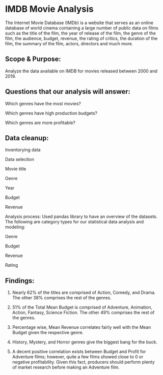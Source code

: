 # IMDB Movie Analysis
The Internet Movie Database (IMDb) is a website that serves as an online database of world cinema containing a large number of public data on films such as the title of the film, the year of release of the film, the genre of the film, the audience, budget, revenue, the rating of critics, the duration of the film, the summary of the film, actors, directors and much more.

## Scope & Purpose:
Analyze the data available on IMDB for movies released between 2000 and 2019.

## Questions that our analysis will answer:
Which genres have the most movies?


Which genres have high production budgets?


Which genres are more profitable?

## Data cleanup:
Inventorying data

Data selection

Movie title

Genre

Year

Budget

Revenue




Analysis process: Used pandas library to have an overview of the datasets.  The following are category types for our statistical data analysis and modeling:

Genre

Budget

Revenue

Rating

## Findings:

1. Nearly 62% of the titles are comprised of Action, Comedy, and Drama.
   The other 38% comprises the rest of the genres.


2. 51% of the Total Mean Budget is comprised of Adventure, Animation, Action, Fantasy, Science Fiction.
   The other 49% comprises the rest of the genres.


3. Percentage wise, Mean Revenue correlates fairly well with the Mean Budget given the respective genre.


4. History, Mystery, and Horror genres give the biggest  bang for the buck.


5. A decent positive correlation exists between Budget and Profit for Adventure films;
    however, quite a few films showed close to 0 or negative profitability.
   Given this fact, producers should perform plenty of market research before making an Adventure film.





